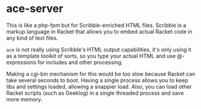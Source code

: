 ace-server
==========

This is like a php-fpm but for Scribble-enriched HTML files. Scribble is a markup language in Racket that allows you to embed actual Racket code in any kind of text files.

`ace` is not really using Scribble's HTML output capabilities, it's only using it as a template toolkit of sorts, so you type your actual HTML and use @-expressions for includes and other processing.

Making a cgi-bin mechanism for this would be too slow because Racket can take several seconds to boot. Having a single process allows you to keep libs and settings loaded, allowing a snappier load. Also, you can load other Racket scripts (such as Geeklog) in a single threaded process and save more memory.
